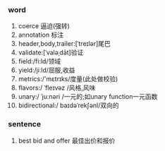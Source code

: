 ### word
1. coerce 逼迫(强转)
2. annotation 标注
3. header,body,trailer:[ˈtreɪlər]尾巴
4. validate:[ˈvaləˌdāt]验证
5. field:/fi:ld/领域
6. yield:/jiːld/屈服,收益
7. metrics:/'mɛtrɪks/度量(此处做校验)
8. flavors:/ ˈfleɪvəz /风格,风味
9. unary:/ ˈjuːnəri /一元的;如unary function一元函数
10. bidirectional:/ baɪdəˈrekʃənl/双向的

### sentence
1. best bid and offer 最佳出价和报价